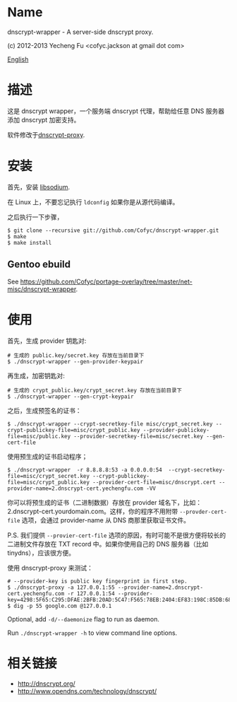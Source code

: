 Name
====

dnscrypt-wrapper - A server-side dnscrypt proxy.

(c) 2012-2013 Yecheng Fu <cofyc.jackson at gmail dot com>

[English](README.md)

描述
====

这是 dnscrypt wrapper，一个服务端 dnscrypt 代理，帮助给任意 DNS 服务器添加 dnscrypt 加密支持。

软件修改于[dnscrypt-proxy](https://github.com/jedisct1/dnscrypt-proxy).

安装
===

首先，安装 [libsodium](https://github.com/jedisct1/libsodium).

在 Linux 上，不要忘记执行 `ldconfig` 如果你是从源代码编译。

之后执行一下步骤，

    $ git clone --recursive git://github.com/Cofyc/dnscrypt-wrapper.git
    $ make
    $ make install

Gentoo ebuild
-------------

See https://github.com/Cofyc/portage-overlay/tree/master/net-misc/dnscrypt-wrapper.
    
使用
====

首先，生成 provider 钥匙对:

    # 生成的 public.key/secret.key 存放在当前目录下
    $ ./dnscrypt-wrapper --gen-provider-keypair

再生成，加密钥匙对:

    # 生成的 crypt_public.key/crypt_secret.key 存放在当前目录下
    $ ./dnscrypt-wrapper --gen-crypt-keypair

之后，生成预签名的证书：

    $ ./dnscrypt-wrapper --crypt-secretkey-file misc/crypt_secret.key --crypt-publickey-file=misc/crypt_public.key --provider-publickey-file=misc/public.key --provider-secretkey-file=misc/secret.key --gen-cert-file

使用预生成的证书启动程序；

    $ ./dnscrypt-wrapper  -r 8.8.8.8:53 -a 0.0.0.0:54  --crypt-secretkey-file=misc/crypt_secret.key --crypt-publickey-file=misc/crypt_public.key --provider-cert-file=misc/dnscrypt.cert --provider-name=2.dnscrypt-cert.yechengfu.com -VV

你可以将预生成的证书（二进制数据）存放在 provider 域名下，比如：2.dnscrypt-cert.yourdomain.com。这样，你的程序不用附带 `--provder-cert-file` 选项，会通过 provider-name 从 DNS 商那里获取证书文件。

P.S. 我们提供 `--provier-cert-file` 选项的原因，有时可能不是很方便将较长的二进制文件存放在 TXT record 中。如果你使用自己的 DNS 服务器（比如 tinydns），应该很方便。

使用 dnscrypt-proxy 来测试：

    # --provider-key is public key fingerprint in first step.
    $ ./dnscrypt-proxy -a 127.0.0.1:55 --provider-name=2.dnscrypt-cert.yechengfu.com -r 127.0.0.1:54 --provider-key=4298:5F65:C295:DFAE:2BFB:20AD:5C47:F565:78EB:2404:EF83:198C:85DB:68F1:3E33:E952
    $ dig -p 55 google.com @127.0.0.1

Optional, add `-d/--daemonize` flag to run as daemon.

Run `./dnscrypt-wrapper -h` to view command line options.

相关链接
========
    
- http://dnscrypt.org/
- http://www.opendns.com/technology/dnscrypt/
